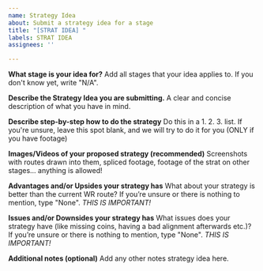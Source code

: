 ```yaml
---
name: Strategy Idea
about: Submit a strategy idea for a stage
title: "[STRAT IDEA] "
labels: STRAT IDEA
assignees: ''

---
```


**What stage is your idea for?**
Add all stages that your idea applies to. If you don't know yet, write "N/A".

**Describe the Strategy Idea you are submitting.**
A clear and concise description of what you have in mind.

**Describe step-by-step how to do the strategy**
Do this in a 1. 2. 3. list. If you're unsure, leave this spot blank, and we will try to do it for you (ONLY if you have footage)

**Images/Videos of your proposed strategy (recommended)**
Screenshots with routes drawn into them, spliced footage, footage of the strat on other stages... anything is allowed!

**Advantages and/or Upsides your strategy has**
What about your strategy is better than the current WR route? If you’re unsure or there is nothing to mention, type "None". *THIS IS IMPORTANT!*

**Issues and/or Downsides your strategy has**
What issues does your strategy have (like missing coins, having a bad alignment afterwards etc.)? If you’re unsure or there is nothing to mention, type "None". *THIS IS IMPORTANT!*

**Additional notes (optional)**
Add any other notes strategy idea here.
